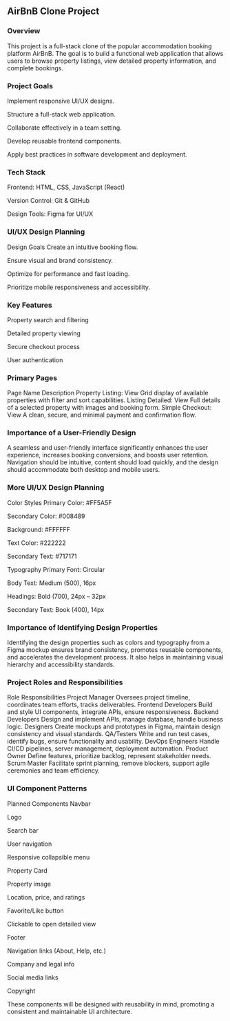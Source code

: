 ## AirBnB Clone Project
### Overview
This project is a full-stack clone of the popular accommodation booking platform AirBnB. The goal is to build a functional web application that allows users to browse property listings, view detailed property information, and complete bookings.

### Project Goals
Implement responsive UI/UX designs.

Structure a full-stack web application.

Collaborate effectively in a team setting.

Develop reusable frontend components.

Apply best practices in software development and deployment.

### Tech Stack
Frontend: HTML, CSS, JavaScript (React)

Version Control: Git & GitHub

Design Tools: Figma for UI/UX

### UI/UX Design Planning
Design Goals
Create an intuitive booking flow.

Ensure visual and brand consistency.

Optimize for performance and fast loading.

Prioritize mobile responsiveness and accessibility.

### Key Features
Property search and filtering

Detailed property viewing

Secure checkout process

User authentication

### Primary Pages
Page Name	Description
Property Listing: View	Grid display of available properties with filter and sort capabilities.
Listing Detailed: View	Full details of a selected property with images and booking form.
Simple Checkout: View	A clean, secure, and minimal payment and confirmation flow.

### Importance of a User-Friendly Design
A seamless and user-friendly interface significantly enhances the user experience, increases booking conversions, and boosts user retention. Navigation should be intuitive, content should load quickly, and the design should accommodate both desktop and mobile users.

### More UI/UX Design Planning
Color Styles
Primary Color: #FF5A5F

Secondary Color: #008489

Background: #FFFFFF

Text Color: #222222

Secondary Text: #717171

Typography
Primary Font: Circular

Body Text: Medium (500), 16px

Headings: Bold (700), 24px – 32px

Secondary Text: Book (400), 14px

### Importance of Identifying Design Properties
Identifying the design properties such as colors and typography from a Figma mockup ensures brand consistency, promotes reusable components, and accelerates the development process. It also helps in maintaining visual hierarchy and accessibility standards.

### Project Roles and Responsibilities
Role	Responsibilities
Project Manager	Oversees project timeline, coordinates team efforts, tracks deliverables.
Frontend Developers	Build and style UI components, integrate APIs, ensure responsiveness.
Backend Developers	Design and implement APIs, manage database, handle business logic.
Designers	Create mockups and prototypes in Figma, maintain design consistency and visual standards.
QA/Testers	Write and run test cases, identify bugs, ensure functionality and usability.
DevOps Engineers	Handle CI/CD pipelines, server management, deployment automation.
Product Owner	Define features, prioritize backlog, represent stakeholder needs.
Scrum Master	Facilitate sprint planning, remove blockers, support agile ceremonies and team efficiency.

### UI Component Patterns
Planned Components
Navbar

Logo

Search bar

User navigation

Responsive collapsible menu

Property Card

Property image

Location, price, and ratings

Favorite/Like button

Clickable to open detailed view

Footer

Navigation links (About, Help, etc.)

Company and legal info

Social media links

Copyright

These components will be designed with reusability in mind, promoting a consistent and maintainable UI architecture.

